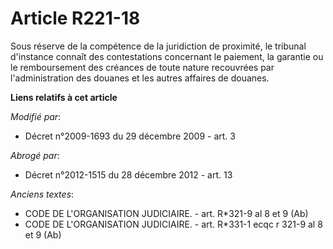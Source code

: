 # Article R221-18

Sous réserve de la compétence de la juridiction de proximité, le tribunal d'instance connaît des contestations concernant le
paiement, la garantie ou le remboursement des créances de toute nature recouvrées par l'administration des douanes et les
autres affaires de douanes.

**Liens relatifs à cet article**

_Modifié par_:

  - Décret n°2009-1693 du 29 décembre 2009 - art. 3

_Abrogé par_:

  - Décret n°2012-1515 du 28 décembre 2012 - art. 13

_Anciens textes_:

  - CODE DE L'ORGANISATION JUDICIAIRE. - art. R*321-9 al 8 et 9 (Ab)
  - CODE DE L'ORGANISATION JUDICIAIRE. - art. R*331-1 ecqc r 321-9 al 8 et 9 (Ab)
